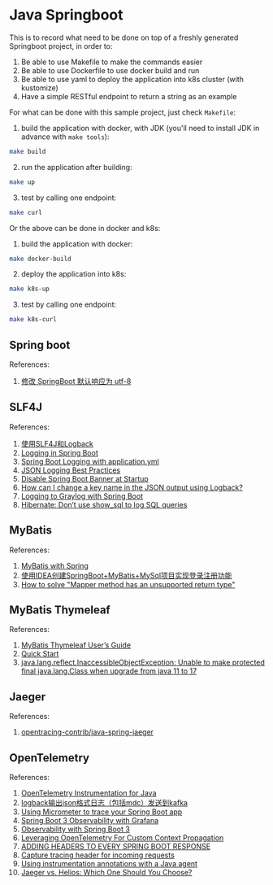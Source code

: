 # Java Springboot

This is to record what need to be done on top of a freshly generated Springboot project, in order to:
1. Be able to use Makefile to make the commands easier
2. Be able to use Dockerfile to use docker build and run
3. Be able to use yaml to deploy the application into k8s cluster (with kustomize)
4. Have a simple RESTful endpoint to return a string as an example


For what can be done with this sample project, just check `Makefile`:
1. build the application with docker, with JDK (you'll need to install JDK in advance with `make tools`):
```BASH
make build
```

2. run the application after building:
```BASH
make up
```

3. test by calling one endpoint:
```BASH
make curl
```

Or the above can be done in docker and k8s:
1. build the application with docker:
```BASH
make docker-build
```

2. deploy the application into k8s:
```BASH
make k8s-up
```

3. test by calling one endpoint:
```BASH
make k8s-curl
```

## Spring boot
References:
1. [修改 SpringBoot 默认响应为 utf-8](https://blog.csdn.net/howeres/article/details/124751106)

## SLF4J
References:
1. [使用SLF4J和Logback](https://www.liaoxuefeng.com/wiki/1252599548343744/1264739155914176)
2. [Logging in Spring Boot](https://www.baeldung.com/spring-boot-logging)
3. [Spring Boot Logging with application.yml](https://howtodoinjava.com/spring-boot2/logging/configure-logging-application-yml/)
4. [JSON Logging Best Practices](https://www.loggly.com/use-cases/json-logging-best-practices/)
5. [Disable Spring Boot Banner at Startup](https://www.baeldung.com/spring-boot-disable-banner)
6. [How can I change a key name in the JSON output using Logback?](https://stackoverflow.com/questions/59718108/how-can-i-change-a-key-name-in-the-json-output-using-logback)
7. [Logging to Graylog with Spring Boot](https://www.baeldung.com/graylog-with-spring-boot)
8. [Hibernate: Don’t use show_sql to log SQL queries](https://medium.com/javarevisited/hibernate-dont-use-show-sql-to-log-sql-queries-8698cb3013b9)

## MyBatis
References:
1. [MyBatis with Spring](https://www.baeldung.com/spring-mybatis)
2. [使用IDEA创建SpringBoot+MyBatis+MySql项目实现登录注册功能](https://bbs.huaweicloud.com/blogs/350657)
3. [How to solve "Mapper method has an unsupported return type"](https://stackoverflow.com/questions/66239665/how-to-solve-mapper-method-has-an-unsupported-return-type)

## MyBatis Thymeleaf
References:
1. [MyBatis Thymeleaf User’s Guide](https://mybatis.org/thymeleaf-scripting/user-guide.html)
2. [Quick Start](https://github.com/mybatis/thymeleaf-scripting/wiki/Quick-Start)
3. [java.lang.reflect.InaccessibleObjectException: Unable to make protected final java.lang.Class when upgrade from java 11 to 17](https://stackoverflow.com/questions/68168691/java-lang-reflect-inaccessibleobjectexception-unable-to-make-protected-final-ja)


## Jaeger
References:
1. [opentracing-contrib/java-spring-jaeger](https://github.com/opentracing-contrib/java-spring-jaeger)

## OpenTelemetry
References:
1. [OpenTelemetry Instrumentation for Java](https://github.com/open-telemetry/opentelemetry-java-instrumentation)
2. [logback输出json格式日志（包括mdc）发送到kafka](https://www.cnblogs.com/bigben0123/p//10613257.html)
3. [Using Micrometer to trace your Spring Boot app](https://springbootlearning.medium.com/using-micrometer-to-trace-your-spring-boot-app-1fe6ff9982ae)
4. [Spring Boot 3 Observability with Grafana](https://piotrminkowski.com/2022/11/03/spring-boot-3-observability-with-grafana)
5. [Observability with Spring Boot 3](https://spring.io/blog/2022/10/12/observability-with-spring-boot-3)
6. [Leveraging OpenTelemetry For Custom Context Propagation](https://doordash.engineering/2021/06/17/leveraging-opentelemetry-for-custom-context-propagation/)
7. [ADDING HEADERS TO EVERY SPRING BOOT RESPONSE](https://www.mkammerer.de/blog/adding-headers-to-every-spring-boot-response/)
8. [Capture tracing header for incoming requests](https://github.com/open-telemetry/opentelemetry-dotnet/issues/337)
9. [Using instrumentation annotations with a Java agent](https://opentelemetry.io/docs/instrumentation/java/automatic/annotations/)
10. [Jaeger vs. Helios: Which One Should You Choose?](https://gethelios.dev/blog/jaeger-vs-helios-which-one-should-you-choose/)
